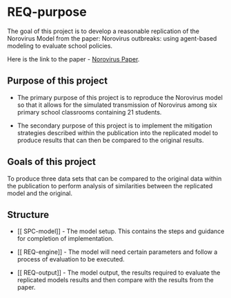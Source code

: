 # REQ-purpose
The goal of this project is to develop a reasonable replication of the Norovirus Model from the paper: Norovirus outbreaks: using agent-based modeling to evaluate school policies.

Here is the link to the paper - [Norovirus Paper](https://ieeexplore.ieee.org/stamp/stamp.jsp?tp=&arnumber=7822182).



## Purpose of this project

* The primary purpose of this project is to reproduce the Norovirus model so that it allows for the simulated transmission of Norovirus among six primary school classrooms containing 21 students.

* The secondary purpose of this project is to  implement the mitigation strategies described within the publication into the replicated model to produce results that can then be compared to the original results.


## Goals of this project

To produce three data sets that can be compared to the original data within the publication to perform analysis of similarities between the replicated model and the original.


## Structure
  

- [[ SPC-model]] - The model setup. This contains the steps and guidance for completion of implementation.


- [[ REQ-engine]] - The model will need certain parameters and follow a process of evaluation to be executed.

- [[ REQ-output]] - The model output, the results required to evaluate the replicated models results and then compare with the results from the paper.
